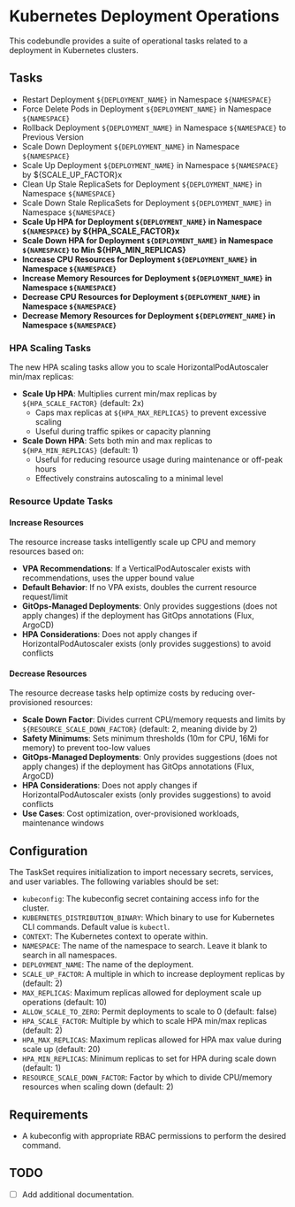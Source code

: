 # Kubernetes Deployment Operations

This codebundle provides a suite of operational tasks related to a deployment in Kubernetes clusters.

## Tasks
- Restart Deployment `${DEPLOYMENT_NAME}` in Namespace `${NAMESPACE}`
- Force Delete Pods in Deployment `${DEPLOYMENT_NAME}` in Namespace `${NAMESPACE}`
- Rollback Deployment `${DEPLOYMENT_NAME}` in Namespace `${NAMESPACE}` to Previous Version
- Scale Down Deployment `${DEPLOYMENT_NAME}` in Namespace `${NAMESPACE}`
- Scale Up Deployment `${DEPLOYMENT_NAME}` in Namespace `${NAMESPACE}` by ${SCALE_UP_FACTOR}x
- Clean Up Stale ReplicaSets for Deployment `${DEPLOYMENT_NAME}` in Namespace `${NAMESPACE}`
- Scale Down Stale ReplicaSets for Deployment `${DEPLOYMENT_NAME}` in Namespace `${NAMESPACE}`
- **Scale Up HPA for Deployment `${DEPLOYMENT_NAME}` in Namespace `${NAMESPACE}` by ${HPA_SCALE_FACTOR}x**
- **Scale Down HPA for Deployment `${DEPLOYMENT_NAME}` in Namespace `${NAMESPACE}` to Min ${HPA_MIN_REPLICAS}**
- **Increase CPU Resources for Deployment `${DEPLOYMENT_NAME}` in Namespace `${NAMESPACE}`**
- **Increase Memory Resources for Deployment `${DEPLOYMENT_NAME}` in Namespace `${NAMESPACE}`**
- **Decrease CPU Resources for Deployment `${DEPLOYMENT_NAME}` in Namespace `${NAMESPACE}`**
- **Decrease Memory Resources for Deployment `${DEPLOYMENT_NAME}` in Namespace `${NAMESPACE}`**

### HPA Scaling Tasks
The new HPA scaling tasks allow you to scale HorizontalPodAutoscaler min/max replicas:
- **Scale Up HPA**: Multiplies current min/max replicas by `${HPA_SCALE_FACTOR}` (default: 2x)
  - Caps max replicas at `${HPA_MAX_REPLICAS}` to prevent excessive scaling
  - Useful during traffic spikes or capacity planning
- **Scale Down HPA**: Sets both min and max replicas to `${HPA_MIN_REPLICAS}` (default: 1)
  - Useful for reducing resource usage during maintenance or off-peak hours
  - Effectively constrains autoscaling to a minimal level

### Resource Update Tasks

#### Increase Resources
The resource increase tasks intelligently scale up CPU and memory resources based on:
- **VPA Recommendations**: If a VerticalPodAutoscaler exists with recommendations, uses the upper bound value
- **Default Behavior**: If no VPA exists, doubles the current resource request/limit
- **GitOps-Managed Deployments**: Only provides suggestions (does not apply changes) if the deployment has GitOps annotations (Flux, ArgoCD)
- **HPA Considerations**: Does not apply changes if HorizontalPodAutoscaler exists (only provides suggestions) to avoid conflicts

#### Decrease Resources
The resource decrease tasks help optimize costs by reducing over-provisioned resources:
- **Scale Down Factor**: Divides current CPU/memory requests and limits by `${RESOURCE_SCALE_DOWN_FACTOR}` (default: 2, meaning divide by 2)
- **Safety Minimums**: Sets minimum thresholds (10m for CPU, 16Mi for memory) to prevent too-low values
- **GitOps-Managed Deployments**: Only provides suggestions (does not apply changes) if the deployment has GitOps annotations (Flux, ArgoCD)
- **HPA Considerations**: Does not apply changes if HorizontalPodAutoscaler exists (only provides suggestions) to avoid conflicts
- **Use Cases**: Cost optimization, over-provisioned workloads, maintenance windows


## Configuration
The TaskSet requires initialization to import necessary secrets, services, and user variables. The following variables should be set:

- `kubeconfig`: The kubeconfig secret containing access info for the cluster.
- `KUBERNETES_DISTRIBUTION_BINARY`: Which binary to use for Kubernetes CLI commands. Default value is `kubectl`.
- `CONTEXT`: The Kubernetes context to operate within.
- `NAMESPACE`: The name of the namespace to search. Leave it blank to search in all namespaces.
- `DEPLOYMENT_NAME`: The name of the deployment.
- `SCALE_UP_FACTOR`: A multiple in which to increase deployment replicas by (default: 2)
- `MAX_REPLICAS`: Maximum replicas allowed for deployment scale up operations (default: 10)
- `ALLOW_SCALE_TO_ZERO`: Permit deployments to scale to 0 (default: false)
- `HPA_SCALE_FACTOR`: Multiple by which to scale HPA min/max replicas (default: 2)
- `HPA_MAX_REPLICAS`: Maximum replicas allowed for HPA max value during scale up (default: 20)
- `HPA_MIN_REPLICAS`: Minimum replicas to set for HPA during scale down (default: 1)
- `RESOURCE_SCALE_DOWN_FACTOR`: Factor by which to divide CPU/memory resources when scaling down (default: 2)
## Requirements
- A kubeconfig with appropriate RBAC permissions to perform the desired command.

## TODO
- [ ] Add additional documentation.

